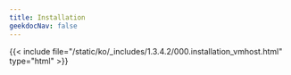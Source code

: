 ```yaml
---
title: Installation
geekdocNav: false
---
```

{{< include file="/static/ko/_includes/1.3.4.2/000.installation_vmhost.html" type="html" >}}